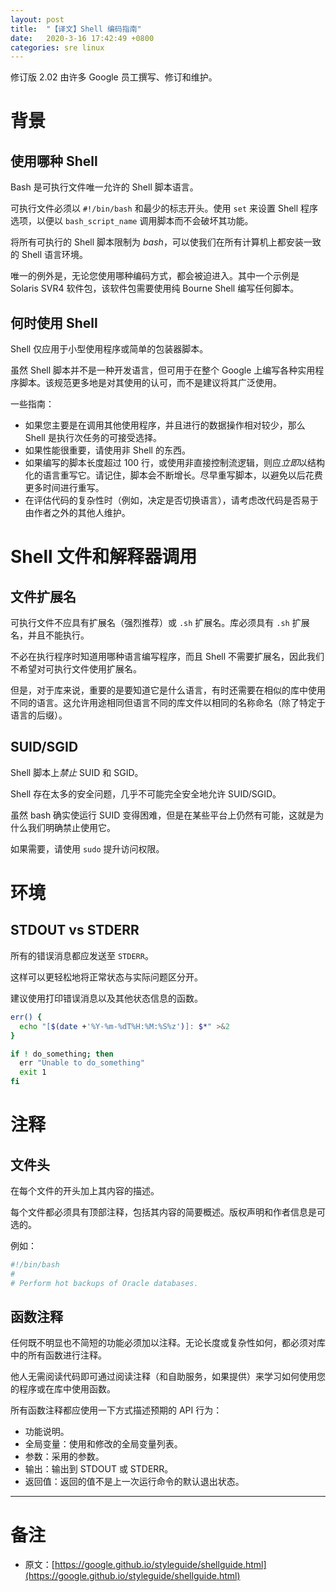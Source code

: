 ```yaml
---
layout: post
title:  "【译文】Shell 编码指南"
date:   2020-3-16 17:42:49 +0800
categories: sre linux
---
```


修订版 2.02
由许多 Google 员工撰写、修订和维护。

# 背景

## 使用哪种 Shell

Bash 是可执行文件唯一允许的 Shell 脚本语言。

可执行文件必须以 `#!/bin/bash` 和最少的标志开头。使用 `set` 来设置 Shell 程序选项，以便以 `bash_script_name` 调用脚本而不会破坏其功能。

将所有可执行的 Shell 脚本限制为 *bash*，可以使我们在所有计算机上都安装一致的 Shell 语言环境。

唯一的例外是，无论您使用哪种编码方式，都会被迫进入。其中一个示例是 Solaris SVR4 软件包，该软件包需要使用纯 Bourne Shell 编写任何脚本。

## 何时使用 Shell

Shell 仅应用于小型使用程序或简单的包装器脚本。

虽然 Shell 脚本并不是一种开发语言，但可用于在整个 Google 上编写各种实用程序脚本。该规范更多地是对其使用的认可，而不是建议将其广泛使用。

一些指南：

* 如果您主要是在调用其他使用程序，并且进行的数据操作相对较少，那么 Shell 是执行次任务的可接受选择。
* 如果性能很重要，请使用非 Shell 的东西。
* 如果编写的脚本长度超过 100 行，或使用非直接控制流逻辑，则应*立即*以结构化的语言重写它。请记住，脚本会不断增长。尽早重写脚本，以避免以后花费更多时间进行重写。
* 在评估代码的复杂性时（例如，决定是否切换语言），请考虑改代码是否易于由作者之外的其他人维护。

# Shell 文件和解释器调用

## 文件扩展名

可执行文件不应具有扩展名（强烈推荐）或 `.sh` 扩展名。库必须具有 `.sh` 扩展名，并且不能执行。

不必在执行程序时知道用哪种语言编写程序，而且 Shell 不需要扩展名，因此我们不希望对可执行文件使用扩展名。

但是，对于库来说，重要的是要知道它是什么语言，有时还需要在相似的库中使用不同的语言。这允许用途相同但语言不同的库文件以相同的名称命名（除了特定于语言的后缀）。

## SUID/SGID

Shell 脚本上*禁止* SUID 和 SGID。

Shell 存在太多的安全问题，几乎不可能完全安全地允许 SUID/SGID。

虽然 bash 确实使运行 SUID 变得困难，但是在某些平台上仍然有可能，这就是为什么我们明确禁止使用它。

如果需要，请使用 `sudo` 提升访问权限。

# 环境

## STDOUT vs STDERR

所有的错误消息都应发送至 `STDERR`。

这样可以更轻松地将正常状态与实际问题区分开。

建议使用打印错误消息以及其他状态信息的函数。

```bash
err() {
  echo "[$(date +'%Y-%m-%dT%H:%M:%S%z')]: $*" >&2
}

if ! do_something; then
  err "Unable to do_something"
  exit 1
fi
```

# 注释

## 文件头

在每个文件的开头加上其内容的描述。

每个文件都必须具有顶部注释，包括其内容的简要概述。版权声明和作者信息是可选的。

例如：

```bash
#!/bin/bash
#
# Perform hot backups of Oracle databases.
```

## 函数注释

任何既不明显也不简短的功能必须加以注释。无论长度或复杂性如何，都必须对库中的所有函数进行注释。

他人无需阅读代码即可通过阅读注释（和自助服务，如果提供）来学习如何使用您的程序或在库中使用函数。

所有函数注释都应使用一下方式描述预期的 API 行为：

* 功能说明。
* 全局变量：使用和修改的全局变量列表。
* 参数：采用的参数。
* 输出：输出到 STDOUT 或 STDERR。
* 返回值：返回的值不是上一次运行命令的默认退出状态。

---

# 备注

* 原文：[https://google.github.io/styleguide/shellguide.html](https://google.github.io/styleguide/shellguide.html)

